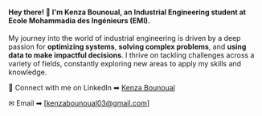 #### Hey there! 👋 I'm Kenza Bounoual, an **Industrial Engineering** student at **Ecole Mohammadia des Ingénieurs (EMI)**. 

My journey into the world of industrial engineering is driven by a deep passion for **optimizing systems**, **solving complex problems**, and **using data to make impactful decisions**. I thrive on tackling challenges across a variety of fields, constantly exploring new areas to apply my skills and knowledge.


📲 Connect with me on LinkedIn ➡︎ [Kenza Bounoual](https://www.linkedin.com/in/kenza-bounoual/)

 ✉ Email ➡︎ [kenzabounoual03@gmail.com]


<!--
**Kenza-Bounoual/Kenza-BOUNOUAL** is a ✨ _special_ ✨ repository because its `README.md` (this file) appears on your GitHub profile.

Here are some ideas to get you started:

- 🔭 I’m currently working on ...
- 🌱 I’m currently learning ...
- 👯 I’m looking to collaborate on ...
- 🤔 I’m looking for help with ...
- 💬 Ask me about ...
- 📫 How to reach me: ...
- 😄 Pronouns: ...
- ⚡ Fun fact: ...
-->
